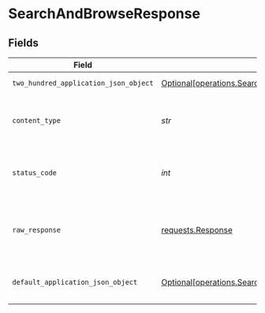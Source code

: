 # SearchAndBrowseResponse


## Fields

| Field                                                                                                                                    | Type                                                                                                                                     | Required                                                                                                                                 | Description                                                                                                                              |
| ---------------------------------------------------------------------------------------------------------------------------------------- | ---------------------------------------------------------------------------------------------------------------------------------------- | ---------------------------------------------------------------------------------------------------------------------------------------- | ---------------------------------------------------------------------------------------------------------------------------------------- |
| `two_hundred_application_json_object`                                                                                                    | [Optional[operations.SearchAndBrowseResponseBody]](../../models/operations/searchandbrowseresponsebody.md)                               | :heavy_minus_sign:                                                                                                                       | Successful operation                                                                                                                     |
| `content_type`                                                                                                                           | *str*                                                                                                                                    | :heavy_check_mark:                                                                                                                       | HTTP response content type for this operation                                                                                            |
| `status_code`                                                                                                                            | *int*                                                                                                                                    | :heavy_check_mark:                                                                                                                       | HTTP response status code for this operation                                                                                             |
| `raw_response`                                                                                                                           | [requests.Response](https://requests.readthedocs.io/en/latest/api/#requests.Response)                                                    | :heavy_minus_sign:                                                                                                                       | Raw HTTP response; suitable for custom response parsing                                                                                  |
| `default_application_json_object`                                                                                                        | [Optional[operations.SearchAndBrowseResponseDefaultResponseBody]](../../models/operations/searchandbrowseresponsedefaultresponsebody.md) | :heavy_minus_sign:                                                                                                                       | Error fetching search results                                                                                                            |